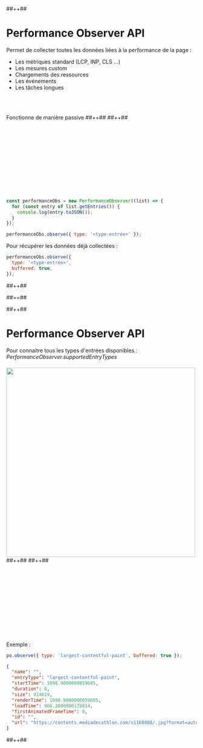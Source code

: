 <!-- .slide: class="tc-multiple-columns with-code " -->

##++##

# Performance Observer API

Permet de collecter toutes les données liées à la performance de la page :

- Les métriques standard (LCP, INP, CLS ...)
- Les mesures custom
- Chargements des ressources
- Les événements
- Les tâches longues

<br/><br/>

Fonctionne de manière passive
##++##
##++##

<div style="margin-top: 205px;">

```js
const performanceObs = new PerformanceObserver((list) => {
  for (const entry of list.getEntries()) {
    console.log(entry.toJSON());
  }
});

performanceObs.observe({ type: '<type-entrée>' });
```

</div>
<!-- .element: class="fragment" data-fragment-index="1"-->

<div>

Pour récupérer les données déjà collectées :

```js
performanceObs.observe({
  type: '<type-entrée>',
  buffered: true,
});
```

</div>
<!-- .element: class="fragment" data-fragment-index="2"-->
##++##


##==##

<!-- .slide: class="tc-multiple-columns with-code " -->

##++##

# Performance Observer API

Pour connaitre tous les types d'entrées disponibles :<br/>
_PerformanceObserver.supportedEntryTypes_

<img src="./assets/images/05-custom-metrics/obs-supported.png" style="width: 500px; height: auto; display: block; margin-top: 20px;" />
##++##
##++##

<div style="margin-top: 205px;">

Exemple :

```js
po.observe({ type: 'largest-contentful-paint', buffered: true });
```

```json
{
  "name": "",
  "entryType": "largest-contentful-paint",
  "startTime": 1098.9000000059605,
  "duration": 0,
  "size": 414619,
  "renderTime": 1098.9000000059605,
  "loadTime": 966.2000000178814,
  "firstAnimatedFrameTime": 0,
  "id": "",
  "url": "https://contents.mediadecathlon.com/s1168808/.jpg?format=auto&f=900x0"
}
```

</div>
<!-- .element: class="fragment" data-fragment-index="1"-->
##++##
